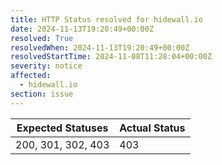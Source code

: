 ```yaml
---
title: HTTP Status resolved for hidewall.io
date: 2024-11-13T19:20:49+00:00Z
resolved: True
resolvedWhen: 2024-11-13T19:20:49+00:00Z
resolvedStartTime: 2024-11-08T11:28:04+00:00Z
severity: notice
affected:
  - hidewall.io
section: issue
---
```


| Expected Statuses | Actual Status  |
|-------------------|----------------|
| 200, 301, 302, 403 | 403 |
